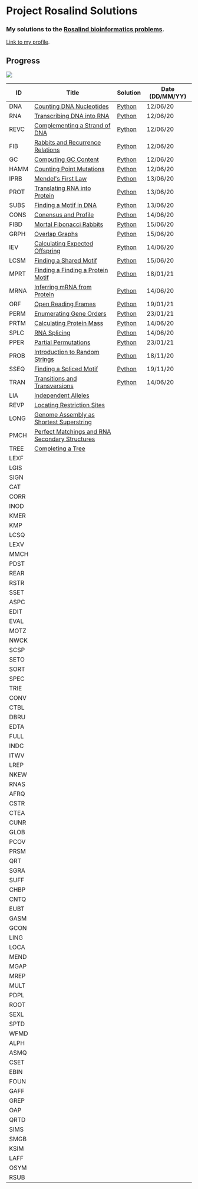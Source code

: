 # Project Rosalind Solutions
### My solutions to the [Rosalind bioinformatics problems](http://rosalind.info/problems/tree-view/).
[Link to my profile](http://rosalind.info/users/angusbucknell/).

## Progress
[![](https://img.shields.io/badge/Progress-23%2F105-blue)](https://github.com/angusbucknell/rosalind-stronghold)

ID | Title | Solution | Date (DD/MM/YY)
-- | -- | -- | --
DNA | [Counting DNA Nucleotides](http://rosalind.info/problems/dna/) | [Python](01-DNA.py) | 12/06/20
RNA | [Transcribing DNA into RNA](http://rosalind.info/problems/rna/) | [Python](02-RNA.py) | 12/06/20
REVC | [Complementing a Strand of DNA](http://rosalind.info/problems/revc/) | [Python](03-REVC.py) | 12/06/20
FIB | [Rabbits and Recurrence Relations](http://rosalind.info/problems/fib/) | [Python](04-FIB.py) | 12/06/20
GC | [Computing GC Content](http://rosalind.info/problems/gc/) | [Python](05-GC.py) | 12/06/20
HAMM | [Counting Point Mutations](http://rosalind.info/problems/hamm/) | [Python](06-HAMM.py) | 12/06/20
IPRB | [Mendel's First Law](http://rosalind.info/problems/iprb/) | [Python](07-IPRB.py) | 13/06/20
PROT | [Translating RNA into Protein](http://rosalind.info/problems/prot/) | [Python](08-PROT.py) | 13/06/20
SUBS | [Finding a Motif in DNA](http://rosalind.info/problems/subs/) | [Python](09-SUBS.py) | 13/06/20
CONS | [Conensus and Profile](http://rosalind.info/problems/cons/) | [Python](10-CONS.py) | 14/06/20
FIBD | 	[Mortal Fibonacci Rabbits](http://rosalind.info/problems/fibd/) | [Python](11-FIBD.py) | 15/06/20
GRPH | [Overlap Graphs](http://rosalind.info/problems/grph/) | [Python](12-GRPH.py) | 15/06/20
IEV | [Calculating Expected Offspring](http://rosalind.info/problems/iev/) | [Python](13-IEV.py) | 14/06/20
LCSM | [Finding a Shared Motif](http://rosalind.info/problems/lcsm/) | [Python](14-LCSM.py) | 15/06/20
MPRT | [Finding a Finding a Protein Motif](http://rosalind.info/problems/mprt/) | [Python](15-MPRT.py) | 18/01/21
MRNA | [Inferring mRNA from Protein](http://rosalind.info/problems/mrna/) | [Python](16-MRNA.py) | 14/06/20
ORF | [Open Reading Frames](http://rosalind.info/problems/orf/) | [Python](17-ORF.py) | 19/01/21
PERM | [Enumerating Gene Orders](http://rosalind.info/problems/perm/) | [Python](18-PERM.py) | 23/01/21
PRTM | [Calculating Protein Mass](http://rosalind.info/problems/prtm/) | [Python](19-PRTM.py) | 14/06/20
SPLC | [RNA Splicing](http://rosalind.info/problems/splc/) | [Python](20-SPLC.py) | 14/06/20
PPER | [Partial Permutations](http://rosalind.info/problems/pper/) | [Python](21-PPER.py) | 23/01/21
PROB | [Introduction to Random Strings](http://rosalind.info/problems/prob/) | [Python](22-PROB.py) | 18/11/20
SSEQ | [Finding a Spliced Motif](http://rosalind.info/problems/sseq/) | [Python](23-SSEQ.py) | 19/11/20
TRAN | [Transitions and Transversions](http://rosalind.info/problems/tran/) | [Python](24-TRAN.py) | 14/06/20
LIA | [Independent Alleles](http://rosalind.info/problems/lia/)
REVP | [Locating Restriction Sites](http://rosalind.info/problems/revp/)
LONG | [Genome Assembly as Shortest Superstring](http://rosalind.info/problems/long/)
PMCH | [Perfect Matchings and RNA Secondary Structures](http://rosalind.info/problems/pmch/)
TREE | [Completing a Tree](http://rosalind.info/problems/tree/)
LEXF |
LGIS |
SIGN |
CAT |
CORR |
INOD |
KMER |
KMP |
LCSQ |
LEXV |
MMCH |
PDST |
REAR |
RSTR |
SSET |
ASPC |
EDIT |
EVAL |
MOTZ |
NWCK |
SCSP |
SETO |
SORT |
SPEC |
TRIE |
CONV |
CTBL |
DBRU |
EDTA |
FULL |
INDC |
ITWV |
LREP |
NKEW |
RNAS |
AFRQ |
CSTR |
CTEA |
CUNR |
GLOB |
PCOV |
PRSM |
QRT |
SGRA |
SUFF |
CHBP |
CNTQ |
EUBT |
GASM |
GCON |
LING |
LOCA |
MEND |
MGAP |
MREP |
MULT |
PDPL |
ROOT |
SEXL |
SPTD |
WFMD |
ALPH |
ASMQ |
CSET |
EBIN |
FOUN |
GAFF |
GREP |
OAP |
QRTD |
SIMS |
SMGB |
KSIM |
LAFF |
OSYM |
RSUB |
